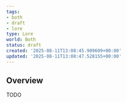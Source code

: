 ```yaml
---
tags:
- both
- draft
- lore
type: Lore
world: Both
status: draft
created: '2025-08-11T13:08:45.909609+00:00'
updated: '2025-08-11T13:08:47.528155+00:00'
---
```



## Overview

TODO
